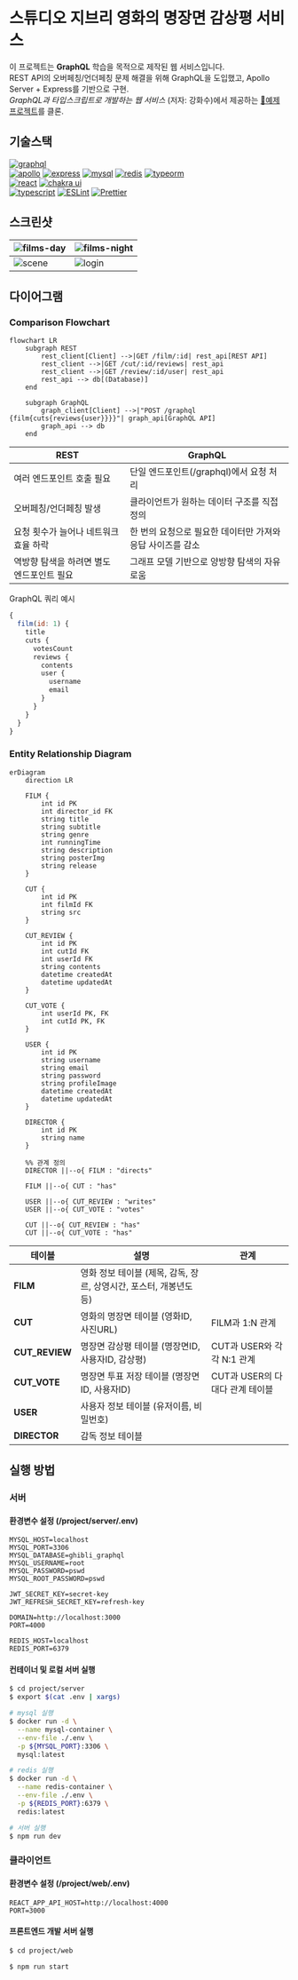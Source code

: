 # 스튜디오 지브리 영화의 명장면 감상평 서비스

이 프로젝트는 **GraphQL** 학습을 목적으로 제작된 웹 서비스입니다.  
REST API의 오버페칭/언더페칭 문제 해결을 위해 GraphQL을 도입했고, Apollo Server + Express를 기반으로 구현.  
_GraphQL과 타입스크립트로 개발하는 웹 서비스_ (저자: 강화수)에서 제공하는 [🔗예제 프로젝트](https://github.com/hwasurr/graphql-book-fullstack-project)를 클론.

## 기술스택

[![graphql](https://img.shields.io/badge/GraphQL-E10098?style=flat&logo=graphql&logoColor=white)](https://graphql.org/)  
[![apollo](https://img.shields.io/badge/Apollo-311C87?style=flat&logo=apollographql&logoColor=white)](https://www.apollographql.com/)
[![express](https://img.shields.io/badge/Express-000000?style=flat&logo=express&logoColor=white)](https://expressjs.com/ko/)
[![mysql](https://img.shields.io/badge/MySQL-4479A1?style=flat&logo=mysql&logoColor=white)](https://www.mysql.com/)
[![redis](https://img.shields.io/badge/Redis-FF4438?style=flat&logo=redis&logoColor=white)](https://redis.io/)
[![typeorm](https://img.shields.io/badge/TypeORM-FE0803?style=flat&logo=typeorm&logoColor=white)](https://typeorm.io/)  
[![react](https://img.shields.io/badge/React-191B1F?style=flat&logo=React&logoColor=61DAFB)](https://reactjs.org)
[![chakra ui](https://img.shields.io/badge/Chakra_UI-1BB2A9?style=flat&logo=chakraui&logoColor=white)](https://chakra-ui.com/)  
[![typescript](https://img.shields.io/badge/TypeScript-3178C6?style=flat&logo=typescript&logoColor=white)](https://www.typescriptlang.org/)
[![ESLint](https://img.shields.io/badge/ESLint-4B32C3?style=flat&logo=eslint&logoColor=white)](https://eslint.org/)
[![Prettier](https://img.shields.io/badge/Prettier-F7B93E?style=flat&logo=prettier&logoColor=black)](https://prettier.io/)

## 스크린샷

| ![films-day](https://github.com/user-attachments/assets/f51933fc-d577-45a7-9613-2838a6539aa7) | ![films-night](https://github.com/user-attachments/assets/b65b66e4-3c8d-4fa1-92eb-f4aac2a6ecf8) |
| --------------------------------------------------------------------------------------------- | ----------------------------------------------------------------------------------------------- |
| ![scene](https://github.com/user-attachments/assets/a9fb5fbd-fa36-4d2c-9f03-ccf79eed4b0b)     | ![login](https://github.com/user-attachments/assets/9ca0e3df-14f7-4aaf-af29-31d35aa24e3b)       |

## 다이어그램

### Comparison Flowchart

```mermaid
flowchart LR
    subgraph REST
        rest_client[Client] -->|GET /film/:id| rest_api[REST API]
        rest_client -->|GET /cut/:id/reviews| rest_api
        rest_client -->|GET /review/:id/user| rest_api
        rest_api --> db[(Database)]
    end

    subgraph GraphQL
        graph_client[Client] -->|"POST /graphql {film{cuts{reviews{user}}}}"| graph_api[GraphQL API]
        graph_api --> db
    end
```

| REST                                      | GraphQL                                                    |
| ----------------------------------------- | ---------------------------------------------------------- |
| 여러 엔드포인트 호출 필요                 | 단일 엔드포인트(/graphql)에서 요청 처리                    |
| 오버페칭/언더페칭 발생                    | 클라이언트가 원하는 데이터 구조를 직접 정의                |
| 요청 횟수가 늘어나 네트워크 효율 하락     | 한 번의 요청으로 필요한 데이터만 가져와 응답 사이즈를 감소 |
| 역방향 탐색을 하려면 별도 엔드포인트 필요 | 그래프 모델 기반으로 양방향 탐색의 자유로움                |

GraphQL 쿼리 예시

```js
{
  film(id: 1) {
    title
    cuts {
      votesCount
      reviews {
        contents
        user {
          username
          email
        }
      }
    }
  }
}
```

### Entity Relationship Diagram

```mermaid
erDiagram
    direction LR

    FILM {
        int id PK
        int director_id FK
        string title
        string subtitle
        string genre
        int runningTime
        string description
        string posterImg
        string release
    }

    CUT {
        int id PK
        int filmId FK
        string src
    }

    CUT_REVIEW {
        int id PK
        int cutId FK
        int userId FK
        string contents
        datetime createdAt
        datetime updatedAt
    }

    CUT_VOTE {
        int userId PK, FK
        int cutId PK, FK
    }

    USER {
        int id PK
        string username
        string email
        string password
        string profileImage
        datetime createdAt
        datetime updatedAt
    }

    DIRECTOR {
        int id PK
        string name
    }

    %% 관계 정의
    DIRECTOR ||--o{ FILM : "directs"

    FILM ||--o{ CUT : "has"

    USER ||--o{ CUT_REVIEW : "writes"
    USER ||--o{ CUT_VOTE : "votes"

    CUT ||--o{ CUT_REVIEW : "has"
    CUT ||--o{ CUT_VOTE : "has"
```

| 테이블         | 설명                                                               | 관계                            |
| -------------- | ------------------------------------------------------------------ | ------------------------------- |
| **FILM**       | 영화 정보 테이블 (제목, 감독, 장르, 상영시간, 포스터, 개봉년도 등) |
| **CUT**        | 영화의 명장면 테이블 (영화ID, 사진URL)                             | FILM과 1:N 관계                 |
| **CUT_REVIEW** | 명장면 감상평 테이블 (명장면ID, 사용자ID, 감상평)                  | CUT과 USER와 각각 N:1 관계      |
| **CUT_VOTE**   | 명장면 투표 저장 테이블 (명장면ID, 사용자ID)                       | CUT과 USER의 다대다 관계 테이블 |
| **USER**       | 사용자 정보 테이블 (유저이름, 비밀번호)                            |
| **DIRECTOR**   | 감독 정보 테이블                                                   |

## 실행 방법

### 서버

#### 환경변수 설정 (/project/server/.env)

```dotenv
MYSQL_HOST=localhost
MYSQL_PORT=3306
MYSQL_DATABASE=ghibli_graphql
MYSQL_USERNAME=root
MYSQL_PASSWORD=pswd
MYSQL_ROOT_PASSWORD=pswd

JWT_SECRET_KEY=secret-key
JWT_REFRESH_SECRET_KEY=refresh-key

DOMAIN=http://localhost:3000
PORT=4000

REDIS_HOST=localhost
REDIS_PORT=6379
```

#### 컨테이너 및 로컬 서버 실행

```sh
$ cd project/server
$ export $(cat .env | xargs)

# mysql 실행
$ docker run -d \
  --name mysql-container \
  --env-file ./.env \
  -p ${MYSQL_PORT}:3306 \
  mysql:latest

# redis 실행
$ docker run -d \
  --name redis-container \
  --env-file ./.env \
  -p ${REDIS_PORT}:6379 \
  redis:latest

# 서버 실행
$ npm run dev
```

### 클라이언트

#### 환경변수 설정 (/project/web/.env)

```dotenv
REACT_APP_API_HOST=http://localhost:4000
PORT=3000
```

#### 프론트엔드 개발 서버 실행

```sh
$ cd project/web

$ npm run start
```
